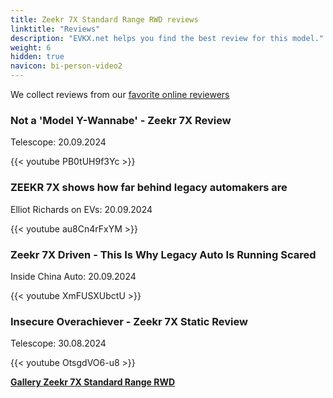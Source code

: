 ```yaml
---
title: Zeekr 7X Standard Range RWD reviews
linktitle: "Reviews"
description: "EVKX.net helps you find the best review for this model."
weight: 6
hidden: true
navicon: bi-person-video2
---
```

We collect reviews from our [favorite online reviewers](../../../../../guides/evreviewers/)

<div class="container text-center shadow p-2 pe-4 mb-5 bg-body-tertiary rounded border">
<h3>Not a 'Model Y-Wannabe' - Zeekr 7X Review</h3>
<p>Telescope: 20.09.2024</p>

{{< youtube PB0tUH9f3Yc >}}

</div>
<div class="container text-center shadow p-2 pe-4 mb-5 bg-body-tertiary rounded border">
<h3>ZEEKR 7X shows how far behind legacy automakers are</h3>
<p>Elliot Richards on EVs: 20.09.2024</p>

{{< youtube au8Cn4rFxYM >}}

</div>
<div class="container text-center shadow p-2 pe-4 mb-5 bg-body-tertiary rounded border">
<h3>Zeekr 7X Driven - This Is Why Legacy Auto Is Running Scared</h3>
<p>Inside China Auto: 20.09.2024</p>

{{< youtube XmFUSXUbctU >}}

</div>
<div class="container text-center shadow p-2 pe-4 mb-5 bg-body-tertiary rounded border">
<h3>Insecure Overachiever - Zeekr 7X Static Review</h3>
<p>Telescope: 30.08.2024</p>

{{< youtube OtsgdVO6-u8 >}}

</div>
<div class="mt-3 mb-3">
<a href="../gallery/" class="text-decoration-none text-black">
<strong><i class="bi-arrow-left"></i>Gallery  </strong>
</a>
<a href="../" class="text-decoration-none text-black float-end">
<strong>Zeekr 7X Standard Range RWD <i class="bi-arrow-right"></i></strong>
</a>
</div>
